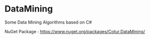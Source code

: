 # DataMining
 Some Data Mining Algorithms based on C#


NuGet Package : https://www.nuget.org/packages/Cotur.DataMining/
